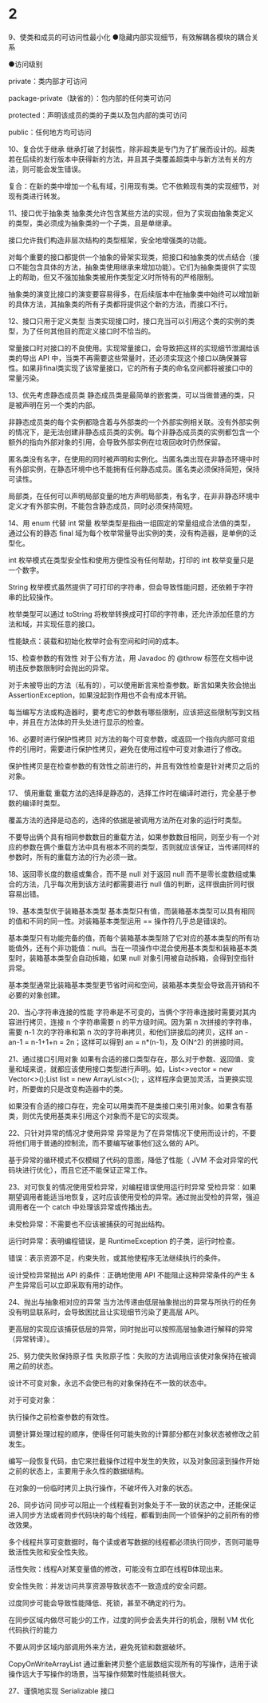 # 2
9、使类和成员的可访问性最小化
●隐藏内部实现细节，有效解耦各模块的耦合关系

●访问级别

private：类内部才可访问

package-private（缺省的）：包内部的任何类可访问

protected：声明该成员的类的子类以及包内部的类可访问

public：任何地方均可访问

10、复合优于继承
继承打破了封装性，除非超类是专门为了扩展而设计的。超类若在后续的发行版本中获得新的方法，并且其子类覆盖超类中与新方法有关的方法，则可能会发生错误。

复合：在新的类中增加一个私有域，引用现有类。它不依赖现有类的实现细节，对现有类进行转发。

11、接口优于抽象类
抽象类允许包含某些方法的实现，但为了实现由抽象类定义的类型，类必须成为抽象类的一个子类，且是单继承。

接口允许我们构造非层次结构的类型框架，安全地增强类的功能。

对每个重要的接口都提供一个抽象的骨架实现类，把接口和抽象类的优点结合（接口不能包含具体的方法，抽象类使用继承来增加功能）。它们为抽象类提供了实现上的帮助，但又不强加抽象类被用作类型定义时所特有的严格限制。

抽象类的演变比接口的演变要容易得多，在后续版本中在抽象类中始终可以增加新的具体方法，其抽象类的所有子类都将提供这个新的方法，而接口不行。

12、接口只用于定义类型
当类实现接口时，接口充当可以引用这个类的实例的类型，为了任何其他目的而定义接口时不恰当的。

常量接口时对接口的不良使用。实现常量接口，会导致把这样的实现细节泄漏给该类的导出 API 中，当类不再需要这些常量时，还必须实现这个接口以确保兼容性。如果非final类实现了该常量接口，它的所有子类的命名空间都将被接口中的常量污染。

13、优先考虑静态成员类
静态成员类是最简单的嵌套类，可以当做普通的类，只是被声明在另一个类的内部。

非静态成员类的每个实例都隐含着与外部类的一个外部实例相关联。没有外部实例的情况下，是无法创建非静态成员类的实例。每个非静态成员类的实例都包含一个额外的指向外部对象的引用，会导致外部实例在垃圾回收时仍然保留。

匿名类没有名字，在使用的同时被声明和实例化。当匿名类出现在非静态环境中时有外部实例，在静态环境中也不能拥有任何静态成员。匿名类必须保持简短，保持可读性。

局部类，在任何可以声明局部变量的地方声明局部类，有名字，在非非静态环境中定义才有外部实例，不能包含静态成员，同时必须保持简短。

14、用 enum 代替 int 常量
枚举类型是指由一组固定的常量组成合法值的类型，通过公有的静态 final 域为每个枚举常量导出实例的类，没有构造器，是单例的泛型化。

int 枚举模式在类型安全性和使用方便性没有任何帮助，打印的 int 枚举变量只是一个数字。

String 枚举模式虽然提供了可打印的字符串，但会导致性能问题，还依赖于字符串的比较操作。

枚举类型可以通过 toString 将枚举转换成可打印的字符串，还允许添加任意的方法和域，并实现任意的接口。

性能缺点：装载和初始化枚举时会有空间和时间的成本。

15、检查参数的有效性
对于公有方法，用 Javadoc 的 @throw 标签在文档中说明违反参数限制时会抛出的异常。

对于未被导出的方法（私有的），可以使用断言来检查参数。断言如果失败会抛出 AssertionException，如果没起到作用也不会有成本开销。

每当编写方法或构造器时，要考虑它的参数有哪些限制，应该把这些限制写到文档中，并且在方法体的开头处进行显示的检查。

16、必要时进行保护性拷贝
对方法的每个可变参数，或返回一个指向内部可变组件的引用时，需要进行保护性拷贝，避免在使用过程中可变对象进行了修改。

保护性拷贝是在检查参数的有效性之前进行的，并且有效性检查是针对拷贝之后的对象。

17、 慎用重载
重载方法的选择是静态的，选择工作时在编译时进行，完全基于参数的编译时类型。

覆盖方法的选择是动态的，选择的依据是被调用方法所在对象的运行时类型。

不要导出俩个具有相同参数数目的重载方法，如果参数数目相同，则至少有一个对应的参数在俩个重载方法中具有根本不同的类型，否则就应该保证，当传递同样的参数时，所有的重载方法的行为必须一致。

18、返回零长度的数组或集合，而不是 null
对于返回 null 而不是零长度数组或集合的方法，几乎每次用到该方法时都需要进行 null 值的判断，这样很曲折同时很容易出错。

19、基本类型优于装箱基本类型
基本类型只有值，而装箱基本类型可以具有相同的值和不同的同一性。对装箱基本类型运用 == 操作符几乎总是错误的。

基本类型只有功能完备的值，而每个装箱基本类型除了它对应的基本类型的所有功能值外，还有个非功能值：null。当在一项操作中混合使用基本类型和装箱基本类型时，装箱基本类型会自动拆箱，如果 null 对象引用被自动拆箱，会得到空指针异常。

基本类型通常比装箱基本类型更节省时间和空间，装箱基本类型会导致高开销和不必要的对象创建。

20、当心字符串连接的性能
字符串是不可变的，当俩个字符串连接时需要对其内容进行拷贝，连接 n 个字符串需要 n 的平方级时间。因为第 n 次拼接的字符串，需要 n-1 次的字符串和第 n 次的字符串拷贝，和他们拼接后的拷贝，这样 an - an-1 = n-1+1+n = 2n；这样可以得到 an = n*(n-1)，及 O(N^2) 的拼接时间。

21、通过接口引用对象
如果有合适的接口类型存在，那么对于参数、返回值、变量和域来说，就都应该使用接口类型进行声明。如，List<>vector = new Vector<>();List list = new ArrayList<>(); ，这样程序会更加灵活，当更换实现时，所要做的只是改变构造器中的类。

如果没有合适的接口存在，完全可以用类而不是类接口来引用对象。如果含有基类，则优先使用基类来引用这个对象而不是它的实现类。

22、只针对异常的情况才使用异常
异常是为了在异常情况下使用而设计的，不要将他们用于普通的控制流，而不要编写破事他们这么做的 API。

基于异常的循环模式不仅模糊了代码的意图，降低了性能（ JVM 不会对异常的代码块进行优化），而且它还不能保证正常工作。

23、对可恢复的情况使用受检异常，对编程错误使用运行时异常
受检异常：如果期望调用者能适当地恢复，这时应该使用受检的异常。通过抛出受检的异常，强迫调用者在一个 catch 中处理该异常或传播出去。

未受检异常：不需要也不应该被捕获的可抛出结构。

运行时异常：表明编程错误，是 RuntimeException 的子类，运行时检查。

错误：表示资源不足，约束失败，或其他使程序无法继续执行的条件。

设计受检异常抛出 API 的条件：正确地使用 API 不能阻止这种异常条件的产生 & 产生异常后可以立即采取有用的动作。

24、抛出与抽象相对应的异常
当方法传递由低层抽象抛出的异常与所执行的任务没有明显联系时，会导致困扰且让实现细节污染了更高层 API。

更高层的实现应该捕获低层的异常，同时抛出可以按照高层抽象进行解释的异常（异常转译）。

25、努力使失败保持原子性
失败原子性：失败的方法调用应该使对象保持在被调用之前的状态。

设计不可变对象，永远不会使已有的对象保持在不一致的状态中。

对于可变对象：

执行操作之前检查参数的有效性。

调整计算处理过程的顺序，使得任何可能失败的计算部分都在对象状态被修改之前发生。

编写一段恢复代码，由它来拦截操作过程中发生的失败，以及对象回滚到操作开始之前的状态上，主要用于永久性的数据结构。

在对象的一份临时拷贝上执行操作，不破坏传入对象的状态。

26、同步访问
同步可以阻止一个线程看到对象处于不一致的状态之中，还能保证进入同步方法或者同步代码块的每个线程，都看到由同一个锁保护的之前所有的修改效果。

多个线程共享可变数据时，每个读或者写数据的线程都必须执行同步，否则可能导致活性失败和安全性失败。

活性失败：线程A对某变量值的修改，可能没有立即在线程B体现出来。

安全性失败：并发访问共享资源导致状态不一致造成的安全问题。

过度同步可能会导致性能降低、死锁，甚至不确定的行为。

在同步区域内做尽可能少的工作，过度的同步会丢失并行的机会，限制 VM 优化代码执行的能力

不要从同步区域内部调用外来方法，避免死锁和数据破坏。

CopyOnWriteArrayList 通过重新拷贝整个底层数组实现所有的写操作，适用于读操作远大于写操作的场景，当写操作频繁时性能损耗很大。

27、谨慎地实现 Serializable 接口
